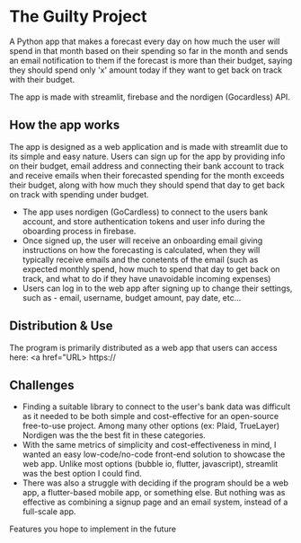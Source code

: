 # The Guilty Project
A Python app that makes a forecast every day on how much the user will spend in that month based on their spending so far in the month and sends an email notification to them if the forecast is more than their budget, saying they should spend only 'x' amount today if they want to get back on track with their budget. 

The app is made with streamlit, firebase and the nordigen (Gocardless) API.

## How the app works

The app is designed as a web application and is made with streamlit due to its simple and easy nature. Users can sign up for the app by providing info on their budget, email address and connecting their bank account to track and receive emails when their forecasted spending for the month exceeds their budget, along with how much they should spend that day to get back on track with spending under budget. 

- The app uses nordigen (GoCardless) to connect to the users bank account, and store authentication tokens and user info during the oboarding process in firebase.
- Once signed up, the user will receive an onboarding email giving instructions on how the forecasting is calculated, when they will typically receive emails and the conetents of the email (such as expected monthly spend, how much to spend that day to get back on track, and what to do if they have unavoidable incoming expenses)
- Users can log in to the web app after signing up to change their settings, such as - email, username, budget amount, pay date, etc...

## Distribution & Use
The program is primarily distributed as a web app that users can access here: <a href="URL> https:// </a>

## Challenges
- Finding a suitable library to connect to the user's bank data was difficult as it needed to be both simple and cost-effective for an open-source free-to-use project. Among many other options (ex: Plaid, TrueLayer) Nordigen was the the best fit in these categories.
- With the same metrics of simplicity and cost-effectiveness in mind, I wanted an easy low-code/no-code front-end solution to showcase the web app. Unlike most options (bubble io, flutter, javascript), streamlit was the best option I could find.
- There was also a struggle with deciding if the program should be a web app, a flutter-based mobile app, or something else. But nothing was as effective as combining a signup page and an email system, instead of a full-scale app.

Features you hope to implement in the future



